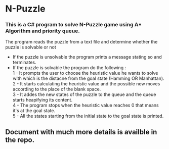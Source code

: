 # N-Puzzle

### This is a C# program to solve N-Puzzle game using A* Algorithm and priority queue.

The program reads the puzzle from a text file and determine whether the puzzle is solvable or not <br/>

- If the puzzle is unsolvable the program prints a message stating so and terminates.<br/>
- If the puzzle is solvable the program do the following : <br />
1 - It prompts the user to choose the heuristic value he wants to solve with which is the distacne from the goal state (Hamming OR Manhattan).<br />
2 - It starts calculating the heuristic value and the possible new moves according to the place of the blank space.<br />
3 - It addes the new states of the puzzle to the queue and the queue starts heapifying its content.<br />
4 - The program stops when the heuristic value reaches 0 that means it's at the goal state.<br />
5 - All the states starting from the initial state to the goal state is printed.<br />

## Document with much more details is availble in the repo.

